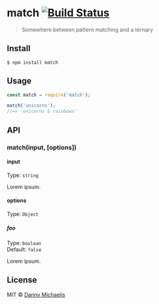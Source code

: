 # match [![Build Status](https://travis-ci.org/easilyBaffled/match.svg?branch=master)](https://travis-ci.org/easilyBaffled/match)

> Somewhere between pattern matching and a ternary


## Install

```
$ npm install match
```


## Usage

```js
const match = require('match');

match('unicorns');
//=> 'unicorns & rainbows'
```


## API

### match(input, [options])

#### input

Type: `string`

Lorem ipsum.

#### options

Type: `Object`

##### foo

Type: `boolean`<br>
Default: `false`

Lorem ipsum.


## License

MIT © [Danny Michaelis](http:///%27%27)
